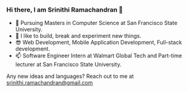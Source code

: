### Hi there, I am Srinithi Ramachandran 👋 



- 🔭 Pursuing Masters in Computer Science at San Francisco State University.
- 🌱 I like to build, break and experiment new things. 
- 😎 Web Development, Mobile Application Development, Full-stack development.
- 📫 Software Engineer Intern at Walmart Global Tech and Part-time lecturer at San Francisco State University.

Any new ideas and languages? Reach out to me at srinithi.ramachandran@gmail.com










